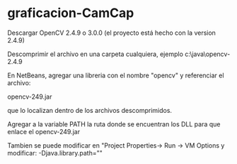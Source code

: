 # graficacion-CamCap

Descargar OpenCV 2.4.9 o 3.0.0  (el proyecto está hecho con la version 2.4.9)

Descomprimir el archivo en una carpeta cualquiera, ejemplo c:\java\opencv-2.4.9

En NetBeans, agregar una libreria con el nombre "opencv" y referenciar el archivo:  

  opencv-249.jar 

que lo localizan dentro de los archivos descomprimidos.

Agregar a la variable PATH la ruta donde se encuentran los DLL para que enlace el opencv-249.jar 

Tambien se puede modificar en "Project Properties-> Run -> VM Options y modificar:
    -Djava.library.path="<ubicacion de los DLLs>"

